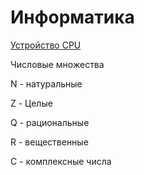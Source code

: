 # Информатика

[Устройство CPU](computer.md)

Числовые множества

N - натуральные

Z - Целые

Q - рациональные

R - вещественные

C - комплексные числа